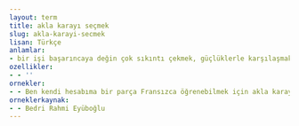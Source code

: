 ```yaml
---
layout: term
title: akla karayı seçmek
slug: akla-karayi-secmek
lisan: Türkçe
anlamlar:
- bir işi başarıncaya değin çok sıkıntı çekmek, güçlüklerle karşılaşmak
ozellikler:
- - ''
ornekler:
- - Ben kendi hesabıma bir parça Fransızca öğrenebilmek için akla karayı seçtim.
orneklerkaynak:
- - Bedri Rahmi Eyüboğlu
---
```

